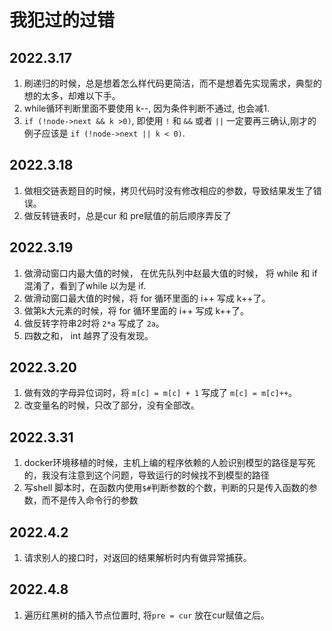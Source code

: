 # 我犯过的过错

## 2022.3.17
1. 刷递归的时候，总是想着怎么样代码更简洁，而不是想着先实现需求，典型的想的太多，却难以下手。
2. while循环判断里面不要使用 k--, 因为条件判断不通过, 也会减1.
3. `if (!node->next && k >0)`, 即使用 `!` 和 `&&` 或者 `||` 一定要再三确认,刚才的例子应该是 `if (!node->next || k < 0)`.
 
## 2022.3.18
1. 做相交链表题目的时候，拷贝代码时没有修改相应的参数，导致结果发生了错误。
2. 做反转链表时，总是cur 和 pre赋值的前后顺序弄反了

## 2022.3.19
1. 做滑动窗口内最大值的时候， 在优先队列中赵最大值的时候， 将 while 和 if 混淆了，看到了while 以为是 if.
2. 做滑动窗口最大值的时候，将 for 循环里面的 i++ 写成 k++了。
3. 做第k大元素的时候，将 for 循环里面的 i++ 写成 k++了。
4. 做反转字符串2时将 `2*a` 写成了 `2a`。
5. 四数之和， int 越界了没有发现。

## 2022.3.20
1. 做有效的字母异位词时，将 `m[c] = m[c] + 1` 写成了 `m[c] = m[c]++`。
2. 改变量名的时候，只改了部分，没有全部改。

## 2022.3.31
1. docker环境移植的时候，主机上编的程序依赖的人脸识别模型的路径是写死的，我没有注意到这个问题，导致运行的时候找不到模型的路径
2. 写shell 脚本时，在函数内使用`$#`判断参数的个数，判断的只是传入函数的参数，而不是传入命令行的参数 

## 2022.4.2
1. 请求别人的接口时，对返回的结果解析时内有做异常捕获。

## 2022.4.8
1. 遍历红黑树的插入节点位置时, 将`pre = cur` 放在cur赋值之后。